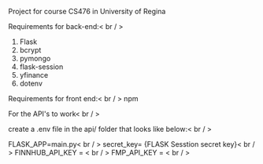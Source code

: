 Project for course CS476 in University of Regina<br/>

Requirements for back-end:< br / >
1. Flask
2. bcrypt
3. pymongo
4. flask-session
5. yfinance
6. dotenv

Requirements for front end:< br / >
npm

For the API's to work< br / >

create a .env file in the api/ folder that looks like below:< br / >

FLASK_APP=main.py< br / >
secret_key= {FLASK Sesstion secret key}< br / >
FINNHUB_API_KEY = < br / >
FMP_API_KEY = < br / >
